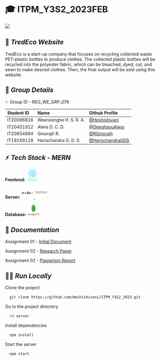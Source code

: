 # 🎓 ITPM_Y3S2_2023FEB


<img src="https://user-images.githubusercontent.com/86800038/234713002-8ca76dc9-8e26-4cb7-9c6d-539be73dda7e.png" style="width:200px"/>


## 🍃 *TredEco Website*

TredEco is a start-up company that focuses on recycling collected waste PET-plastic bottles to produce clothes. The collected plastic bottles will be recycled into the polyester fabric, which can be bleached, dyed, cut, and sewn to make desired clothes. Then, the final output will be sold using this website.


## 🤝 *Group Details*

✨ Group ID - REG_WE_GRP_079

| Student ID | Name | Github Profile |
| :-------- | :------- | :------------------------- |
| IT20096816 | Weerasinghe H. S. R. A. | [@Heshishivani](https://github.com/Heshishivani) |
| IT20451912 | Alwis D. C. D. | [@DeeghayuAlwis](https://github.com/DeeghayuAlwis) |
| IT20654894 | Ginorajh R. | [@RGinorajh](https://github.com/RGinorajh) |
| IT19169118 | Harischandra G. D. S. | [@HarischandraGDS](https://github.com/HarischandraGDS) |


## ⚡ *Tech Stack - MERN*

**Frontend:** <img src="https://raw.githubusercontent.com/devicons/devicon/master/icons/react/react-original-wordmark.svg" alt="react" width="40" height="40"/>

**Server:** <a href="https://nodejs.org" target="_blank" rel="noreferrer"> <img src="https://raw.githubusercontent.com/devicons/devicon/master/icons/nodejs/nodejs-original-wordmark.svg" alt="nodejs" width="40" height="40"/> </a> <a href="https://reactjs.org/" target="_blank" rel="noreferrer"> <a href="https://expressjs.com" target="_blank" rel="noreferrer"> <img src="https://raw.githubusercontent.com/devicons/devicon/master/icons/express/express-original-wordmark.svg" alt="express" width="40" height="40"/> </a>

**Database:** <a href="https://www.mongodb.com/" target="_blank" rel="noreferrer"> <img src="https://raw.githubusercontent.com/devicons/devicon/master/icons/mongodb/mongodb-original-wordmark.svg" alt="mongodb" width="40" height="40"/> </a>


## 📝 *Documentation*

Assignment 01 - [Initial Document](https://drive.google.com/file/d/1dEBJMtOWLCSdo-UNvoJzDVonnfwlMjxE/view?usp=share_link)

Assignment 02 - [Research Paper](https://drive.google.com/file/d/1ftBzoNiN7WqRTJ8ejsL4BCFtYAoqQIya/view?usp=share_link)

Assignment 02 - [Plagiarism Report](https://drive.google.com/file/d/1sdSOFefkQ5NFo1z6zBgz_U_OXbaqZtWm/view?usp=share_link)


## 👨‍💻 *Run Locally*

Clone the project

```bash
  git clone https://github.com/Heshishivani/ITPM_Y3S2_2023.git
```

Go to the project directory

```bash
  cd server
```

Install dependencies

```bash
  npm install
```

Start the server

```bash
  npm start
```

